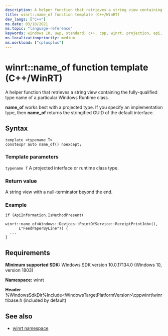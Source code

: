 ```yaml
---
description: A helper function that retrieves a string view containing the fully-qualified type name of a particular Windows Runtime class.
title: winrt::name_of function template (C++/WinRT)
dev_langs: ["C++"]
ms.date: 03/10/2021
ms.topic: "language-reference"
keywords: windows 10, uwp, standard, c++, cpp, winrt, projection, api, reference, projected, implementation, type
ms.localizationpriority: medium
ms.workload: ["cplusplus"]
---
```


# winrt::name_of function template (C++/WinRT)

A helper function that retrieves a string view containing the fully-qualified type name of a particular Windows Runtime class.

**name_of** works best with a projected type. If you specify an implementation type, then **name_of** returns the stringified GUID of the default interface.

## Syntax
```cppwinrt
template <typename T>
constexpr auto name_of() noexcept;
```

### Template parameters
`typename T`
A projected interface or runtime class type.

### Return value 
A string view with a null-terminator beyond the end.

### Example
```cppwinrt
if (ApiInformation.IsMethodPresent(
      winrt::name_of<Windows::Devices::PointOfService::ReceiptPrintJob>(),
      L"FeedPaperByLine")) {
  ...
}
```

## Requirements
**Minimum supported SDK:** Windows SDK version 10.0.17134.0 (Windows 10, version 1803)

**Namespace:** winrt

**Header** %WindowsSdkDir%Include\<WindowsTargetPlatformVersion>\cppwinrt\winrt\base.h (included by default)

## See also 
* [winrt namespace](winrt.md)
